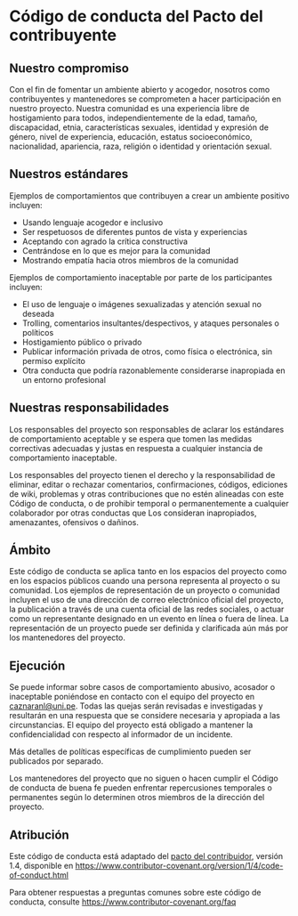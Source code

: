 # Código de conducta del Pacto del contribuyente

## Nuestro compromiso

Con el fin de fomentar un ambiente abierto y acogedor, nosotros como contribuyentes y
mantenedores se comprometen a hacer participación en nuestro proyecto. Nuestra comunidad es
una experiencia libre de hostigamiento para todos, independientemente de la edad, tamaño,
discapacidad, etnia, características sexuales, identidad y expresión de género,
nivel de experiencia, educación, estatus socioeconómico, nacionalidad, apariencia, raza,
religión o identidad y orientación sexual.

## Nuestros estándares

Ejemplos de comportamientos que contribuyen a crear un ambiente positivo incluyen:

* Usando lenguaje acogedor e inclusivo
* Ser respetuosos de diferentes puntos de vista y experiencias
* Aceptando con agrado la crítica constructiva
* Centrándose en lo que es mejor para la comunidad
* Mostrando empatía hacia otros miembros de la comunidad

Ejemplos de comportamiento inaceptable por parte de los participantes incluyen:

* El uso de lenguaje o imágenes sexualizadas y atención sexual no deseada
* Trolling, comentarios insultantes/despectivos, y ataques personales o políticos
* Hostigamiento público o privado
* Publicar información privada de otros, como física o electrónica, sin permiso explícito
* Otra conducta que podría razonablemente considerarse inapropiada en un entorno profesional

## Nuestras responsabilidades

Los responsables del proyecto son responsables de aclarar los estándares de comportamiento
aceptable y se espera que tomen las medidas correctivas adecuadas y justas en respuesta a
cualquier instancia de comportamiento inaceptable.

Los responsables del proyecto tienen el derecho y la responsabilidad de eliminar, editar o
rechazar comentarios, confirmaciones, códigos, ediciones de wiki, problemas y otras
contribuciones que no estén alineadas con este Código de conducta, o de prohibir temporal o
permanentemente a cualquier colaborador por otras conductas que Los consideran inapropiados,
amenazantes, ofensivos o dañinos.

## Ámbito

Este código de conducta se aplica tanto en los espacios del proyecto como en los espacios públicos
cuando una persona representa al proyecto o su comunidad. Los ejemplos de representación de un proyecto
o comunidad incluyen el uso de una dirección de correo electrónico oficial del proyecto, la publicación
a través de una cuenta oficial de las redes sociales, o actuar como un representante designado en un
evento en línea o fuera de línea. La representación de un proyecto puede ser definida y clarificada aún
más por los mantenedores del proyecto.

## Ejecución

Se puede informar sobre casos de comportamiento abusivo, acosador o inaceptable poniéndose en contacto
con el equipo del proyecto en caznaranl@uni.pe. Todas las quejas serán revisadas e investigadas y
resultarán en una respuesta que se considere necesaria y apropiada a las circunstancias. El equipo
del proyecto está obligado a mantener la confidencialidad con respecto al informador de un incidente.

Más detalles de políticas específicas de cumplimiento pueden ser publicados por separado.

Los mantenedores del proyecto que no siguen o hacen cumplir el Código de conducta de buena fe pueden
enfrentar repercusiones temporales o permanentes según lo determinen otros miembros de la dirección
del proyecto.

## Atribución

Este código de conducta está adaptado del [pacto del contribuidor][homepage], versión 1.4,
disponible en https://www.contributor-covenant.org/version/1/4/code-of-conduct.html

[homepage]: https://www.contributor-covenant.org

Para obtener respuestas a preguntas comunes sobre este código de conducta, consulte
https://www.contributor-covenant.org/faq
